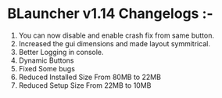 # BLauncher v1.14 Changelogs :-

1. You can now disable and enable crash fix from same button.
2. Increased the gui dimensions and made layout symmitrical.
3. Better Logging in console.
4. Dynamic Buttons
5. Fixed Some bugs
6. Reduced Installed Size From 80MB to 22MB
7. Reduced Setup Size From 22MB to 10MB
